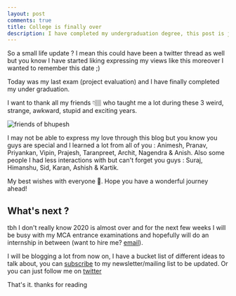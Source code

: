 ```yaml
---
layout: post
comments: true
title: College is finally over
description: I have completed my undergraduation degree, this post is just a small thank you post and life update.
---
```


So a small life update ?
I mean this could have been a twitter thread as well but you know I have started liking expressing my views like this moreover I wanted to remember this date ;)

Today was my last exam (project evaluation) and I have finally completed my under
graduation.

I want to thank all my friends 👇🏽 who taught me a lot during these 3 weird, strange, awkward, stupid and exciting years.

<img alt="friends of bhupesh" src="https://drive.google.com/uc?export=view&id=1nXaixIniLqx5TJ3Xz-uqzweJH9qucnuY">

I may not be able to express my love through this blog but you know you guys are special and I learned a lot from all of you : Animesh, Pranav, Priyankan, Vipin, Prajesh, Taranpreet, Archit, Nagendra & Anish.
Also some people I had less interactions with but can't forget you guys : Suraj, Himanshu, Sid, Karan, Ashish & Kartik.


My best wishes with everyone 💟. Hope you have a wonderful journey ahead!


## What's next ?

tbh I don't really know 2020 is almost over and for the next few weeks I will be busy with my MCA entrance examinations and hopefully will do an internship in between (want to hire me? [email](maito:varshneybhupesh@gmail.com)).

I will be blogging a lot from now on, I have a bucket list of different ideas to talk about, you can [subscribe](https://buttondown.email/bhupesh) to my newsletter/mailing list to be updated.
Or you can just follow me on [twitter](https://twitter.com/bhupeshimself)


That's it. thanks for reading
